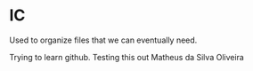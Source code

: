 # IC
Used to organize files that we can eventually need.


Trying to learn github. Testing this out
Matheus da Silva Oliveira


